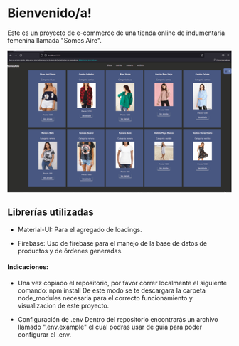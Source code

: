 # Bienvenido/a! 

Este es un proyecto de e-commerce de una tienda online de indumentaria femenina llamada "Somos Aire".

 
![Navigation][navegacion]

[navegacion]: /public/Presentacion.gif "Navegación"

## Librerías utilizadas

* Material-UI: Para el agregado de loadings.

* Firebase: Uso de firebase para el manejo de la base de datos de productos y de órdenes generadas.

#### Indicaciones:

* Una vez copiado el repositorio, por favor correr localmente el siguiente comando:
    npm install
  De este modo se te descargara la carpeta node_modules necesaria para el correcto funcionamiento y visualizacion de este proyecto.

* Configuración de .env
 Dentro del repositorio encontrarás un archivo llamado ".env.example" el cual podras usar de guia para poder configurar el .env. 



